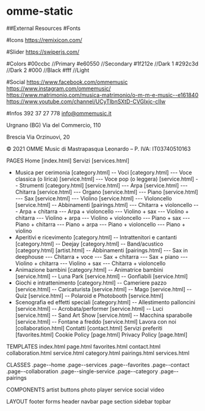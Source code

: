 # omme-static

##External Resources
#Fonts

<link rel="stylesheet" href="https://use.typekit.net/gqf2mvb.css">

#Icons
https://remixicon.com/

#Slider
https://swiperjs.com/

#Colors
#00ccbc //Primary
#e60550 //Secondary
#1f212e //Dark 1
#292c3d //Dark 2
#000 //Black
#fff //Light

#Social
https://www.facebook.com/ommemusic
https://www.instagram.com/ommemusic/
https://www.matrimonio.com/musica-matrimonio/o-m-m-e-music--e161840
https://www.youtube.com/channel/UCyTIbnSXtD-CVGIxjc-cIIw

#Infos
392 37 27 778
info@ommemusic.it

Urgnano (BG)
Via del Commercio, 110

Brescia
Via Orzinuovi, 20

© 2021 OMME Music di Mastrapasqua Leonardo – P. IVA: IT03740510163

PAGES
Home [index.html]
Servizi [services.html]

- Musica per cerimonia [category.html]
  -- Voci [category.html]
  --- Voce classica (o lirica) [service.html]
  --- Voce pop (o leggera) [service.html]
  -- Strumenti [category.html] [service.html]
  --- Arpa [service.html]
  --- Chitarra [service.html]
  --- Organo [service.html]
  --- Piano [service.html]
  --- Sax [service.html]
  --- Violino [service.html]
  --- Violoncello [service.html]
  -- Abbinamenti [pairings.html]
  --- Chitarra + violoncello
  --- Arpa + chitarra
  --- Arpa + violoncello
  --- Violino + sax
  --- Violino + chitarra
  --- Violino + arpa
  --- Violino + violoncello
  --- Piano + sax
  --- Piano + chitarra
  --- Piano + arpa
  --- Piano + violoncello
  --- Piano + violino
- Aperitivi e ricevimento [category.html]
  -- Intrattenitori e cantanti [category.html]
  -- Deejay [category.html]
  -- Band/acustico [category.html]
  [artist.html]
  -- Abbinamenti [pairings.html]
  --- Sax in deephouse
  --- Chitarra + voce
  --- Sax + chitarra
  --- Sax + piano
  --- Violino + chitarra
  --- Violino + sax
  --- Chitarra + violoncello
- Animazione bambini [category.html]
  -- Animatrice bambini [service.html]
  -- Luna Park [service.html]
  -- Gonfiabili [service.html]
- Giochi e intrattenimento [category.html]
  -- Cameriere pazzo [service.html]
  -- Caricaturista [service.html]
  -- Mago [service.html]
  -- Quiz [service.html]
  -- Polaroid e Photobooth [service.html]
- Scenografia ed effetti speciali [category.html]
  -- Allestimento palloncini [service.html]
  -- Acrobata/performer [service.html]
  -- Luci [service.html]
  -- Sand Art Show [service.html]
  -- Macchina sparabolle [service.html]
  -- Fontane a freddo [service.html]
  Lavora con noi [collaboration.html]
  Contatti [contact.html]
  Servizi preferiti [favorites.html]
  Cookie Policy [page.html]
  Privacy Policy [page.html]

TEMPLATES
index.html
page.html
favorites.html
contact.html
collaboration.html
service.html
category.html
pairings.html
services.html

CLASSES
.page--home
.page--services
.page--favorites
.page--contact
.page--collaboration
.page--single-service
.page--category
.page--pairings

COMPONENTS
artist
buttons
photo
player
service
social
video

LAYOUT
footer
forms
header
navbar
page
section
sidebar
topbar
